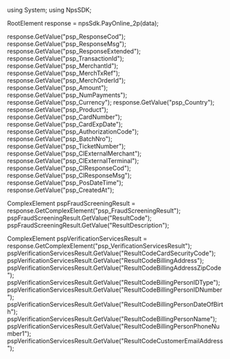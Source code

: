 using System;
using NpsSDK;

RootElement response = npsSdk.PayOnline_2p(data);

response.GetValue("psp_ResponseCod");
response.GetValue("psp_ResponseMsg");
response.GetValue("psp_ResponseExtended");
response.GetValue("psp_TransactionId");
response.GetValue("psp_MerchantId");
response.GetValue("psp_MerchTxRef");
response.GetValue("psp_MerchOrderId");
response.GetValue("psp_Amount");
response.GetValue("psp_NumPayments");
response.GetValue("psp_Currency");
response.GetValue("psp_Country");
response.GetValue("psp_Product");
response.GetValue("psp_CardNumber");
response.GetValue("psp_CardExpDate");
response.GetValue("psp_AuthorizationCode");
response.GetValue("psp_BatchNro");
response.GetValue("psp_TicketNumber");
response.GetValue("psp_ClExternalMerchant");
response.GetValue("psp_ClExternalTerminal");
response.GetValue("psp_ClResponseCod");
response.GetValue("psp_ClResponseMsg");
response.GetValue("psp_PosDateTime");
response.GetValue("psp_CreatedAt");

ComplexElement pspFraudScreeningResult = response.GetComplexElement("psp_FraudScreeningResult");
pspFraudScreeningResult.GetValue("ResultCode");
pspFraudScreeningResult.GetValue("ResultDescription");


ComplexElement pspVerificationServicesResult = response.GetComplexElement("psp_VerificationServicesResult");
pspVerificationServicesResult.GetValue("ResultCodeCardSecurityCode");
pspVerificationServicesResult.GetValue("ResultCodeBillingAddress");
pspVerificationServicesResult.GetValue("ResultCodeBillingAddressZipCode");
pspVerificationServicesResult.GetValue("ResultCodeBillingPersonIDType");
pspVerificationServicesResult.GetValue("ResultCodeBillingPersonIDNumber");
pspVerificationServicesResult.GetValue("ResultCodeBillingPersonDateOfBirth");
pspVerificationServicesResult.GetValue("ResultCodeBillingPersonName");
pspVerificationServicesResult.GetValue("ResultCodeBillingPersonPhoneNumber1");
pspVerificationServicesResult.GetValue("ResultCodeCustomerEmailAddress");

